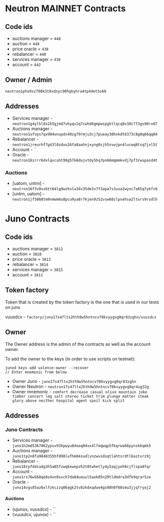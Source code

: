 # Neutron MAINNET Contracts

## Code ids

- auctions manager = `448`
- auction = `449`
- price oracle = `438`
- rebalancer = `440`
- services manager = `439`
- account = `442`

## Owner / Admin
`neutron1phx0sz708k3t6xdnyc98hgkyhra4tp44et5s68`

## Addresses

- Services manager - `neutron1g4ylhl0x2k5gjmd7vhyqv2q7cwhd6gmpwspgktlqcq8s38c7f3gs90rv07`
- Auctions manager - `neutron1ufvps7qx984unupds40zg79rmju3cj7pueay30hxkdt6373c8g0q66qq84`
- Rebalancer - `neutron1jreurhf7g43l0zdxu26fa8aahnjxyng8sjh5vvwjpn4lucwq8tsq7jxl5t`
- Account - ``
- Oracle - `neutron16zrrr6dxlqvcuht99g57k6dujvtdy5hq7pn66mqmmkvdj7pf3rwspasd4t`

### Auctions

- [uatom, untrn] - `neutron16f3v0xx6tt64lg9wzhxla34v35de3v7f3apa7s3usa2wyxc7a65q7ykfc6`
- [untrn, uatom] - `neutron1jf5868tm9nmwm6u8pcu9ya8r7kjen9z52vsw68zlpsehsa2lturs9rsdlh`

# Juno Contracts

## Code ids

- auctions manager = `3812`
- auction = `3810`
- price oracle = `3813`
- rebalancer = `3814`
- services manager = `3815`
- account = `3811`

## Token factory

Token that is created by the token factory is the one that is used in our tests on juno

vuusdcx - `factory/juno17s47ltx2hth9w5hntncv70kvyygvg0qr83zghn/vuusdcx`

## Owner

The Owner address is the admin of the contracts as well as the account owner.

To add the owner to the keys (in order to use scripts on testnet):

```
junod keys add valence-owner --recover
// Enter mnemonic from below
```

- Owner Juno - `juno17s47ltx2hth9w5hntncv70kvyygvg0qr83zghn`
- Owner Neutron - `neutron17s47ltx2hth9w5hntncv70kvyygvg0qr4ug32g`
- Owner mnemonic - `comfort decrease casual olive mountain joke timber concert leg salt stereo ticket trim plunge matter steak glory above neither hospital agent spoil kick split`

## Addresses

### Juno Contracts

- Services manager - `juno1h2md5367062ypuv93kpwyu84eaq04xx4lfmqwqp5fkqrwa66pynsk6qmk5`
- Auctions manager - `juno1tp2n8fa9848355hfd98lufhm84sudlvnzwvsdsqtlahtsrdtl6astvrz9j`
- Rebalancer - `juno18rpfddza4g3h5a05fzwq6xwepzh2t0twhetly4y5aqjyeh8cjflspa8fqr`
- Account - `juno1rs76w568qe8z4vn9sxch7da84uauul5aek05n29tldmdra3dfk9qrar5ze`
- Oracle - `juno14vgs85az6xlfzkczzq06agk2tv8zkdxqdue4gs08h0f60smu3jjqfryaj2`

#### Auctions

- (ujunox, vuusdcx) - ``
- (vuusdcx, ujunox) - ``
